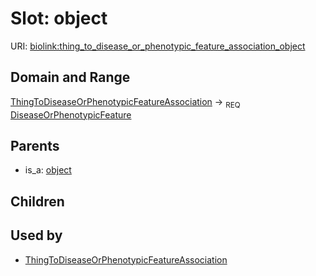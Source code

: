 # Slot: object




URI: [biolink:thing_to_disease_or_phenotypic_feature_association_object](https://w3id.org/biolink/vocab/thing_to_disease_or_phenotypic_feature_association_object)
## Domain and Range

[ThingToDiseaseOrPhenotypicFeatureAssociation](ThingToDiseaseOrPhenotypicFeatureAssociation.md) ->  <sub>REQ</sub> [DiseaseOrPhenotypicFeature](DiseaseOrPhenotypicFeature.md)
## Parents

 *  is_a: [object](object.md)
## Children

## Used by

 * [ThingToDiseaseOrPhenotypicFeatureAssociation](ThingToDiseaseOrPhenotypicFeatureAssociation.md)
